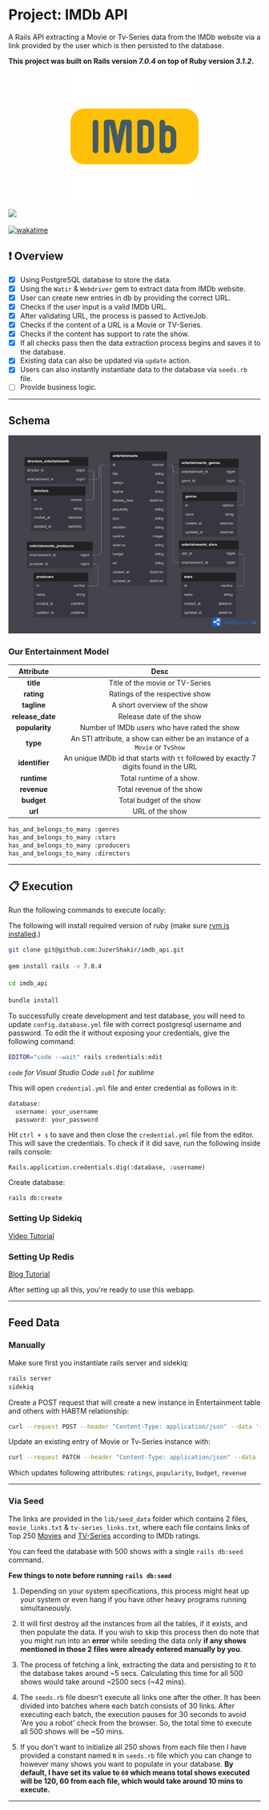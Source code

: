 # Project: IMDb API

A Rails API extracting a Movie or Tv-Series data from the IMDb website via a link provided by the user which is then persisted to the database.

**This project was built on Rails version _7.0.4_ on top of Ruby version _3.1.2_.**

<div align="center">
  <img src="public/assets/project_logo.png" />
</div>

![](https://visitor-badge-reloaded.herokuapp.com/badge?page_id=juzershakir.imdb_api&color=000000&lcolor=000000&style=for-the-badge&logo=Github)

<a href="https://wakatime.com/badge/user/ccef187f-4308-4666-920d-d0a9a07d713a/project/509003f7-2b71-4958-be09-1a0d27b03a0c"><img src="https://wakatime.com/badge/user/ccef187f-4308-4666-920d-d0a9a07d713a/project/509003f7-2b71-4958-be09-1a0d27b03a0c.svg" alt="wakatime"></a>

## ❗ Overview

- [x] Using PostgreSQL database to store the data.
- [x] Using the `Watir` & `Webdriver` gem to extract data from IMDb website.
- [x] User can create new entries in db by providing the correct URL.
- [x] Checks if the user input is a valid IMDb URL.
- [x] After validating URL, the process is passed to ActiveJob.
- [x] Checks if the content of a URL is a Movie or TV-Series.
- [x] Checks if the content has support to rate the show.
- [x] If all checks pass then the data extraction process begins and saves it to the database.
- [x] Existing data can also be updated via `update` action.
- [x] Users can also instantly instantiate data to the database via `seeds.rb` file.
- [ ] Provide business logic.

---

## Schema

<div align="center">
  <img src="public/assets/schema.png" />
</div>

### Our Entertainment Model

|  **Attribute**   |                                       **Desc**                                        |
| :--------------: | :-----------------------------------------------------------------------------------: |
|    **title**     |                            Title of the movie or TV-Series                            |
|    **rating**    |                            Ratings of the respective show                             |
|   **tagline**    |                             A short overview of the show                              |
| **release_date** |                               Release date of the show                                |
|  **popularity**  |                     Number of IMDb users who have rated the show                      |
|     **type**     |      An STI attribute, a show can either be an instance of a `Movie` or `TvShow`      |
|  **identifier**  | An unique IMDb id that starts with `tt` followed by exactly 7 digits found in the URL |
|   **runtime**    |                               Total runtime of a show.                                |
|   **revenue**    |                               Total revenue of the show                               |
|    **budget**    |                               Total budget of the show                                |
|     **url**      |                                    URL of the show                                    |

```
has_and_belongs_to_many :genres
has_and_belongs_to_many :stars
has_and_belongs_to_many :producers
has_and_belongs_to_many :directors
```

---

## 📋 Execution

Run the following commands to execute locally:

The following will install required version of ruby (make sure [rvm is installed](https://rvm.io/rvm/install).)

```bash
git clone git@github.com:JuzerShakir/imdb_api.git

gem install rails -v 7.0.4

cd imdb_api

bundle install
```

To successfully create development and test database, you will need to update `config.database.yml` file with correct postgresql username and password.
To edit the it without exposing your credentials, give the following command:

```bash
EDITOR="code --wait" rails credentials:edit
```

_`code` for Visual Studio Code_
_`subl` for sublime_

This will open `credential.yml` file and enter credential as follows in it:

```
database:
  username: your_username
  password: your_password
```

Hit `ctrl + s` to save and then close the `credential.yml` file from the editor. This will save the credentials. To check if it did save, run the following inside rails console:

```
Rails.application.credentials.dig(:database, :username)
```

Create database:

```bash
rails db:create
```

### Setting Up Sidekiq

[Video Tutorial](https://youtu.be/aaGSh38nzq8)

### Setting Up Redis

[Blog Tutorial](https://www.digitalocean.com/community/tutorials/how-to-install-and-secure-redis-on-ubuntu-18-04)

After setting up all this, you're ready to use this webapp.

---

## Feed Data

### Manually

Make sure first you instantiate rails server and sidekiq:

```bash
rails server
sidekiq
```

Create a POST request that will create a new instance in Entertainment table and others with HABTM relationship:

```bash
curl --request POST --header "Content-Type: application/json" --data '{"url": "https://www.imdb.com/title/tt0944947/"}' http://localhost:3000/api/entertainment -v
```

Update an existing entry of Movie or Tv-Series instance with:

```bash
curl --request PATCH --header "Content-Type: application/json" --data '{"identifier": "tt0306414"}' http://localhost:3000/api/entertainment -v
```

Which updates following attributes: `ratings`, `popularity`, `budget`, `revenue`

---

### Via Seed

The links are provided in the `lib/seed_data` folder which contains 2 files, `movie_links.txt` & `tv-series_links.txt`, where each file contains links of Top 250 [Movies](https://www.imdb.com/chart/top/?ref_=nv_mv_250) and [TV-Series](https://www.imdb.com/chart/toptv/?ref_=nv_tvv_250) according to IMDb ratings.

You can feed the database with 500 shows with a single `rails db:seed` command.

**Few things to note before running `rails db:seed`**

1. Depending on your system specifications, this process might heat up your system or even hang if you have other heavy programs running simultaneously.

2. It will first destroy all the instances from all the tables, if it exists, and then populate the data. If you wish to skip this process then do note that you might run into an **error** while seeding the data only **if any shows mentioned in those 2 files were already entered manually by you**.

3. The process of fetching a link, extracting the data and persisting to it to the database takes around ~5 secs. Calculating this time for all 500 shows would take around ~2500 secs (~42 mins).

4. The `seeds.rb` file doesn't execute all links one after the other. It has been divided into batches where each batch consists of 30 links. After executing each batch, the execution pauses for 30 seconds to avoid 'Are you a robot' check from the browser. So, the total time to execute all 500 shows will be ~50 mins.

5. If you don't want to initialize all 250 shows from each file then I have provided a constant named `N` in `seeds.rb` file which you can change to however many shows you want to populate in your database. **By default, I have set its value to `60` which means total shows executed will be 120, 60 from each file, which would take around 10 mins to execute.**

---
